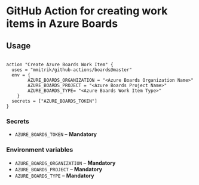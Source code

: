 # GitHub Action for creating work items in Azure Boards



## Usage

```

action "Create Azure Boards Work Item" {
  uses = "mmitrik/github-actions/boards@master"
  env = {
		AZURE_BOARDS_ORGANIZATION = "<Azure Boards Organization Name>"
		AZURE_BOARDS_PROJECT = "<Azure Boards Project Name>"
		AZURE_BOARDS_TYPE= "<Azure Boards Work Item Type>"
	}
  secrets = ["AZURE_BOARDS_TOKEN"]
}

```


### Secrets

- `AZURE_BOARDS_TOKEN` – **Mandatory** 


### Environment variables

- `AZURE_BOARDS_ORGANIZATION` – **Mandatory** 
- `AZURE_BOARDS_PROJECT` – **Mandatory** 
- `AZURE_BOARDS_TYPE` – **Mandatory** 


